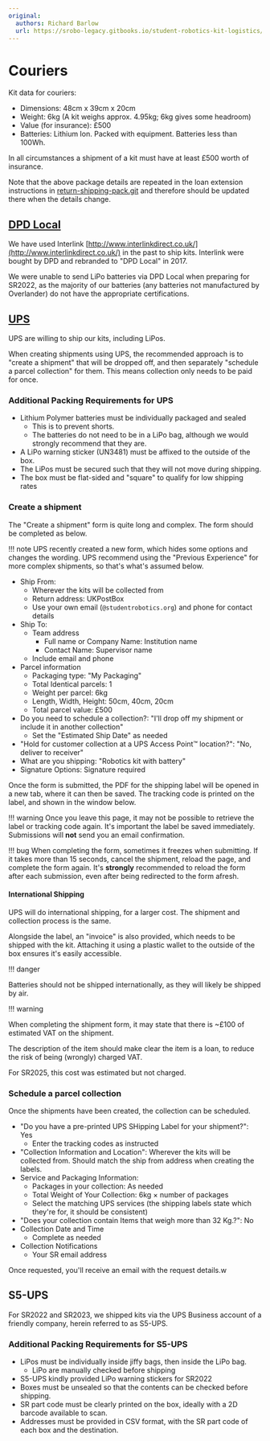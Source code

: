 ```yaml
---
original:
  authors: Richard Barlow
  url: https://srobo-legacy.gitbooks.io/student-robotics-kit-logistics/kit-transport/couriers.html
---
```

# Couriers

Kit data for couriers:

* Dimensions: 48cm x 39cm x 20cm
* Weight: 6kg (A kit weighs approx. 4.95kg; 6kg gives some headroom)
* Value (for insurance): £500
* Batteries: Lithium Ion. Packed with equipment. Batteries less than 100Wh.

In all circumstances a shipment of a kit must have at least £500 worth of insurance.

Note that the above package details are repeated in the loan extension instructions in [return-shipping-pack.git](https://github.com/srobo/return-shipping-pack/tree/master/instructions) and therefore should be updated there when the details change.

## [DPD Local](https://www.dpdlocal.co.uk/)

We have used Interlink [http://www.interlinkdirect.co.uk/](http://www.interlinkdirect.co.uk/) in the past to ship kits. Interlink were bought by DPD and rebranded to "DPD Local" in 2017.

We were unable to send LiPo batteries via DPD Local when preparing for SR2022, as the majority of our batteries (any batteries not manufactured by Overlander) do not have the appropriate certifications.

## [UPS](https://www.ups.com/gb/en/Home.page)

UPS are willing to ship our kits, including LiPos.

When creating shipments using UPS, the recommended approach is to "create a shipment" that will be dropped off, and then separately "schedule a parcel collection" for them. This means collection only needs to be paid for once.

### Additional Packing Requirements for UPS

- Lithium Polymer batteries must be individually packaged and sealed
  - This is to prevent shorts.
  - The batteries do not need to be in a LiPo bag, although we would strongly recommend that they are.
- A LiPo warning sticker (UN3481) must be affixed to the outside of the box.
- The LiPos must be secured such that they will not move during shipping.
- The box must be flat-sided and "square" to qualify for low shipping rates

### Create a shipment

The "Create a shipment" form is quite long and complex. The form should be completed as below.

!!! note
    UPS recently created a new form, which hides some options and changes the wording. UPS recommend using the "Previous Experience" for more complex shipments, so that's what's assumed below.

- Ship From:
  - Wherever the kits will be collected from
  - Return address: UKPostBox
  - Use your own email (`@studentrobotics.org`) and phone for contact details
- Ship To:
  - Team address
    - Full name or Company Name: Institution name
    - Contact Name: Supervisor name
  - Include email and phone
- Parcel information
  - Packaging type: "My Packaging"
  - Total Identical parcels: 1
  - Weight per parcel: 6kg
  - Length, Width, Height: 50cm, 40cm, 20cm
  - Total parcel value: £500
- Do you need to schedule a collection?: "I'll drop off my shipment or include it in another collection"
  - Set the "Estimated Ship Date" as needed
- "Hold for customer collection at a UPS Access Point™ location?": "No, deliver to receiver"
- What are you shipping: "Robotics kit with battery"
- Signature Options: Signature required

Once the form is submitted, the PDF for the shipping label will be opened in a new tab, where it can then be saved. The tracking code is printed on the label, and shown in the window below.

!!! warning
    Once you leave this page, it may not be possible to retrieve the label or tracking code again. It's important the label be saved immediately.
    Submissions will **not** send you an email confirmation.

!!! bug
    When completing the form, sometimes it freezes when submitting. If it takes more than 15 seconds, cancel the shipment, reload the page, and complete the form again.
    It's **strongly** recommended to reload the form after each submission, even after being redirected to the form afresh.

#### International Shipping

UPS will do international shipping, for a larger cost. The shipment and collection process is the same.

Alongside the label, an "invoice" is also provided, which needs to be shipped with the kit. Attaching it using a plastic wallet to the outside of the box ensures it's easily accessible.

!!! danger

  Batteries should not be shipped internationally, as they will likely be shipped by air.

!!! warning

  When completing the shipment form, it may state that there is ~£100 of estimated VAT on the shipment.

  The description of the item should make clear the item is a loan, to reduce the risk of being (wrongly) charged VAT.

  For SR2025, this cost was estimated but not charged.

### Schedule a parcel collection

Once the shipments have been created, the collection can be scheduled.

- "Do you have a pre-printed UPS SHipping Label for your shipment?": Yes
  - Enter the tracking codes as instructed
- "Collection Information and Location": Wherever the kits will be collected from. Should match the ship from address when creating the labels.
- Service and Packaging Information:
  - Packages in your collection: As needed
  - Total Weight of Your Collection: 6kg × number of packages
  - Select the matching UPS services (the shipping labels state which they're for, it should be consistent)
- "Does your collection contain Items that weigh more than 32 Kg.?": No
- Collection Date and Time
  - Complete as needed
- Collection Notifications
  - Your SR email address

Once requested, you'll receive an email with the request details.w

## S5-UPS

For SR2022 and SR2023, we shipped kits via the UPS Business account of a friendly company, herein referred to as S5-UPS.

### Additional Packing Requirements for S5-UPS

* LiPos must be individually inside jiffy bags, then inside the LiPo bag.
  * LiPo are manually checked before shipping
* S5-UPS kindly provided LiPo warning stickers for SR2022
* Boxes must be unsealed so that the contents can be checked before shipping.
* SR part code must be clearly printed on the box, ideally with a 2D barcode available to scan.
* Addresses must be provided in CSV format, with the SR part code of each box and the destination.
